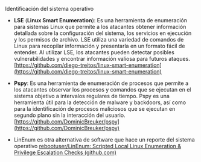 
Identificación del sistema operativo


- **LSE** (**Linux Smart Enumeration**): Es una herramienta de enumeración para sistemas Linux que permite a los atacantes obtener información detallada sobre la configuración del sistema, los servicios en ejecución y los permisos de archivo. LSE utiliza una variedad de comandos de Linux para recopilar información y presentarla en un formato fácil de entender. Al utilizar LSE, los atacantes pueden detectar posibles vulnerabilidades y encontrar información valiosa para futuros ataques.
[https://github.com/diego-treitos/linux-smart-enumeration](https://github.com/diego-treitos/linux-smart-enumeration)

- **Pspy**: Es una herramienta de enumeración de procesos que permite a los atacantes observar los procesos y comandos que se ejecutan en el sistema objetivo a intervalos regulares de tiempo. Pspy es una herramienta útil para la detección de malware y backdoors, así como para la identificación de procesos maliciosos que se ejecutan en segundo plano sin la interacción del usuario.
[https://github.com/DominicBreuker/pspy](https://github.com/DominicBreuker/pspy)

- LinEnum es otra alternativa de software que  hace un reporte del sistema operativo
[rebootuser/LinEnum: Scripted Local Linux Enumeration & Privilege Escalation Checks (github.com)](https://github.com/rebootuser/LinEnum)